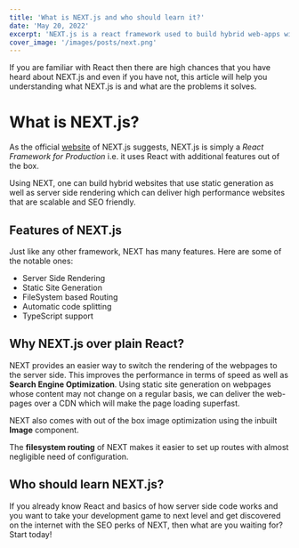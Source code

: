 ```yaml
---
title: 'What is NEXT.js and who should learn it?'
date: 'May 20, 2022'
excerpt: 'NEXT.js is a react framework used to build hybrid web-apps with static as well as server side rendering.'
cover_image: '/images/posts/next.png'
---
```


If you are familiar with React then there are high chances that you have heard about NEXT.js and even if you have not, this article will help you understanding what NEXT.js is and what are the problems it solves.

# What is NEXT.js?

As the official [website](https://nextjs.org/) of NEXT.js suggests, NEXT.js is simply a *React Framework for Production* i.e. it uses React with additional features out of the box.

Using NEXT, one can build hybrid websites that use static generation as well as server side rendering which can deliver high performance websites that are scalable and SEO friendly.

## Features of NEXT.js

Just like any other framework, NEXT has many features.  Here are some of the notable ones:

- Server Side Rendering 
- Static Site Generation
- FileSystem based Routing  
- Automatic code splitting
- TypeScript support

## Why NEXT.js over plain React?

NEXT provides an easier way to switch the rendering of the webpages to the server side.  This improves the performance in terms of speed as well as **Search Engine Optimization**.  Using static site generation on webpages whose content may not change on a regular basis, we can deliver the web-pages over a CDN which will make the page loading superfast.

NEXT also comes with out of the box image optimization using the inbuilt **Image** component.

The **filesystem routing** of NEXT makes it easier to set up routes with almost negligible need of configuration.

## Who should learn NEXT.js?

If you already know React and basics of how server side code works and you want to take your development game to next level and get discovered on the internet with the SEO perks of NEXT, then what are you waiting for?
Start today!